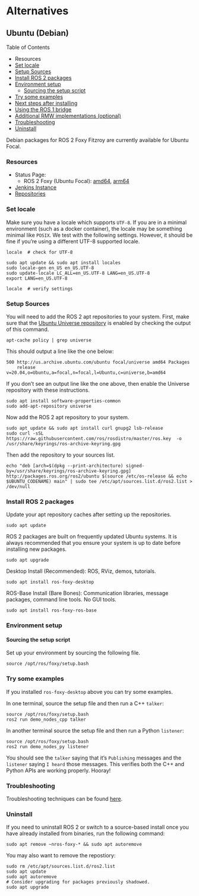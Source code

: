 # Alternatives

## Ubuntu (Debian)

Table of Contents

* Resources
* [Set locale](https://docs.ros.org/en/foxy/Installation/Ubuntu-Install-Debians.html#set-locale)
* [Setup Sources](https://docs.ros.org/en/foxy/Installation/Ubuntu-Install-Debians.html#setup-sources)
* [Install ROS 2 packages](https://docs.ros.org/en/foxy/Installation/Ubuntu-Install-Debians.html#install-ros-2-packages)
* [Environment setup](https://docs.ros.org/en/foxy/Installation/Ubuntu-Install-Debians.html#environment-setup)
  * [Sourcing the setup script](https://docs.ros.org/en/foxy/Installation/Ubuntu-Install-Debians.html#sourcing-the-setup-script)
* [Try some examples](https://docs.ros.org/en/foxy/Installation/Ubuntu-Install-Debians.html#try-some-examples)
* [Next steps after installing](https://docs.ros.org/en/foxy/Installation/Ubuntu-Install-Debians.html#next-steps-after-installing)
* [Using the ROS 1 bridge](https://docs.ros.org/en/foxy/Installation/Ubuntu-Install-Debians.html#using-the-ros-1-bridge)
* [Additional RMW implementations (optional)](https://docs.ros.org/en/foxy/Installation/Ubuntu-Install-Debians.html#additional-rmw-implementations-optional)
* [Troubleshooting](https://docs.ros.org/en/foxy/Installation/Ubuntu-Install-Debians.html#troubleshooting)
* [Uninstall](https://docs.ros.org/en/foxy/Installation/Ubuntu-Install-Debians.html#uninstall)

Debian packages for ROS 2 Foxy Fitzroy are currently available for Ubuntu Focal.

### Resources

* Status Page:
  * ROS 2 Foxy (Ubuntu Focal): [amd64](http://repo.ros2.org/status\_page/ros\_foxy\_default.html), [arm64](http://repo.ros2.org/status\_page/ros\_foxy\_ufv8.html)
* [Jenkins Instance](http://build.ros2.org/)
* [Repositories](http://repo.ros2.org/)

### Set locale

Make sure you have a locale which supports `UTF-8`. If you are in a minimal environment (such as a docker container), the locale may be something minimal like `POSIX`. We test with the following settings. However, it should be fine if you’re using a different UTF-8 supported locale.

```
locale  # check for UTF-8

sudo apt update && sudo apt install locales
sudo locale-gen en_US en_US.UTF-8
sudo update-locale LC_ALL=en_US.UTF-8 LANG=en_US.UTF-8
export LANG=en_US.UTF-8

locale  # verify settings
```

### Setup Sources

You will need to add the ROS 2 apt repositories to your system. First, make sure that the [Ubuntu Universe repository](https://help.ubuntu.com/community/Repositories/Ubuntu) is enabled by checking the output of this command.

```
apt-cache policy | grep universe
```

This should output a line like the one below:

```
500 http://us.archive.ubuntu.com/ubuntu focal/universe amd64 Packages
    release v=20.04,o=Ubuntu,a=focal,n=focal,l=Ubuntu,c=universe,b=amd64
```

If you don’t see an output line like the one above, then enable the Universe repository with these instructions.

```
sudo apt install software-properties-common
sudo add-apt-repository universe
```

Now add the ROS 2 apt repository to your system.

```
sudo apt update && sudo apt install curl gnupg2 lsb-release
sudo curl -sSL https://raw.githubusercontent.com/ros/rosdistro/master/ros.key  -o /usr/share/keyrings/ros-archive-keyring.gpg
```

Then add the repository to your sources list.

```
echo "deb [arch=$(dpkg --print-architecture) signed-by=/usr/share/keyrings/ros-archive-keyring.gpg] http://packages.ros.org/ros2/ubuntu $(source /etc/os-release && echo $UBUNTU_CODENAME) main" | sudo tee /etc/apt/sources.list.d/ros2.list > /dev/null
```

### Install ROS 2 packages

Update your apt repository caches after setting up the repositories.

```
sudo apt update
```

ROS 2 packages are built on frequently updated Ubuntu systems. It is always recommended that you ensure your system is up to date before installing new packages.

```
sudo apt upgrade
```

Desktop Install (Recommended): ROS, RViz, demos, tutorials.

```
sudo apt install ros-foxy-desktop
```

ROS-Base Install (Bare Bones): Communication libraries, message packages, command line tools. No GUI tools.

```
sudo apt install ros-foxy-ros-base
```

### Environment setup

#### Sourcing the setup script

Set up your environment by sourcing the following file.

```
source /opt/ros/foxy/setup.bash
```

### Try some examples

If you installed `ros-foxy-desktop` above you can try some examples.

In one terminal, source the setup file and then run a C++ `talker`:

```
source /opt/ros/foxy/setup.bash
ros2 run demo_nodes_cpp talker
```

In another terminal source the setup file and then run a Python `listener`:

```
source /opt/ros/foxy/setup.bash
ros2 run demo_nodes_py listener
```

You should see the `talker` saying that it’s `Publishing` messages and the `listener` saying `I heard` those messages. This verifies both the C++ and Python APIs are working properly. Hooray!

### Troubleshooting

Troubleshooting techniques can be found [here](https://docs.ros.org/en/foxy/How-To-Guides/Installation-Troubleshooting.html).

### Uninstall

If you need to uninstall ROS 2 or switch to a source-based install once you have already installed from binaries, run the following command:

```
sudo apt remove ~nros-foxy-* && sudo apt autoremove
```

You may also want to remove the repostiory:

```
sudo rm /etc/apt/sources.list.d/ros2.list
sudo apt update
sudo apt autoremove
# Consider upgrading for packages previously shadowed.
sudo apt upgrade
```
